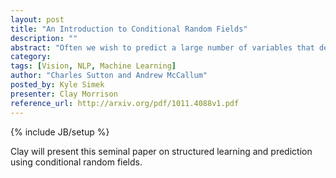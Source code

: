 ```yaml
---
layout: post
title: "An Introduction to Conditional Random Fields"
description: ""
abstract: "Often we wish to predict a large number of variables that depend on each other as well as on other observed variables. Structured prediction methods are essentially a combination of classification and graphical modeling, combining the ability of graphical models to compactly model multivariate data with the ability of classification methods to perform prediction using large sets of input features. This tutorial describes conditional random fields, a popular probabilistic method for structured prediction. CRFs have seen wide application in natural language processing, computer vision, and bioinformatics. We describe methods for inference and parameter estimation for CRFs, including practical issues for implementing large scale CRFs. We do not assume previous knowledge of graphical modeling, so this tutorial is intended to be useful to practitioners in a wide variety of fields."
category: 
tags: [Vision, NLP, Machine Learning]
author: "Charles Sutton and Andrew McCallum"
posted_by: Kyle Simek
presenter: Clay Morrison
reference_url: http://arxiv.org/pdf/1011.4088v1.pdf
---
```

{% include JB/setup %}

Clay will present this seminal paper on structured learning and prediction using conditional random fields.
